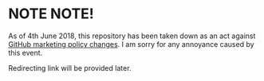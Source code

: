 # NOTE NOTE!

As of 4th June 2018, this repository has been taken down as an act against [GitHub marketing policy changes](https://news.microsoft.com/2018/06/04/microsoft-to-acquire-github-for-7-5-billion/). I am sorry for any annoyance caused by this event.

Redirecting link will be provided later.
